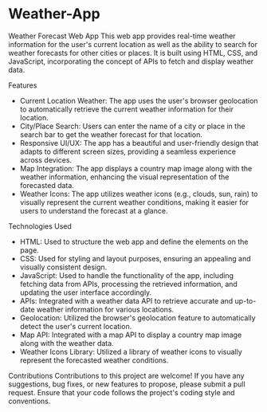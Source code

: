 # Weather-App
Weather Forecast Web App
This web app provides real-time weather information for the user's current location as well as the ability to search for weather forecasts for other cities or places. It is built using HTML, CSS, and JavaScript, incorporating the concept of APIs to fetch and display weather data.

Features
* Current Location Weather: The app uses the user's browser geolocation to automatically retrieve the current weather information for their location.
* City/Place Search: Users can enter the name of a city or place in the search bar to get the weather forecast for that location.
* Responsive UI/UX: The app has a beautiful and user-friendly design that adapts to different screen sizes, providing a seamless experience across devices.
* Map Integration: The app displays a country map image along with the weather information, enhancing the visual representation of the forecasted data.
* Weather Icons: The app utilizes weather icons (e.g., clouds, sun, rain) to visually represent the current weather conditions, making it easier for users to understand the forecast at a glance.

Technologies Used
* HTML: Used to structure the web app and define the elements on the page.
* CSS: Used for styling and layout purposes, ensuring an appealing and visually consistent design.
* JavaScript: Used to handle the functionality of the app, including fetching data from APIs, processing the retrieved information, and updating the user interface accordingly.
* APIs: Integrated with a weather data API to retrieve accurate and up-to-date weather information for various locations.
* Geolocation: Utilized the browser's geolocation feature to automatically detect the user's current location.
* Map API: Integrated with a map API to display a country map image along with the weather data.
* Weather Icons Library: Utilized a library of weather icons to visually represent the forecasted weather conditions.

Contributions
Contributions to this project are welcome! If you have any suggestions, bug fixes, or new features to propose, please submit a pull request. Ensure that your code follows the project's coding style and conventions.
